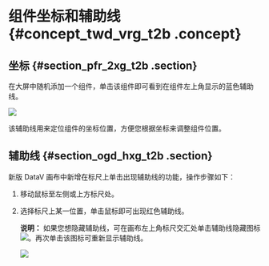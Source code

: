 # 组件坐标和辅助线 {#concept_twd_vrg_t2b .concept}

## 坐标 {#section_pfr_2xg_t2b .section}

在大屏中随机添加一个组件，单击该组件即可看到在组件左上角显示的蓝色辅助线。

![](http://static-aliyun-doc.oss-cn-hangzhou.aliyuncs.com/assets/img/17373/15344996619210_zh-CN.png)

该辅助线用来定位组件的坐标位置，方便您根据坐标来调整组件位置。

## 辅助线 {#section_ogd_hxg_t2b .section}

新版 DataV 画布中新增在标尺上单击出现辅助线的功能，操作步骤如下：

1.  移动鼠标至左侧或上方标尺处。
2.  选择标尺上某一位置，单击鼠标即可出现红色辅助线。

    **说明：** 如果您想隐藏辅助线，可在画布左上角标尺交汇处单击辅助线隐藏图标![](http://static-aliyun-doc.oss-cn-hangzhou.aliyuncs.com/assets/img/17373/15344996619213_zh-CN.png)。再次单击该图标可重新显示辅助线。

    ![](images/9215_zh-CN.gif)


